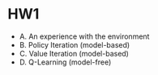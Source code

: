 # HW1

+ A. An experience with the environment
+ B. Policy Iteration (model-based)
+ C. Value Iteration (model-based)
+ D. Q-Learning (model-free)
